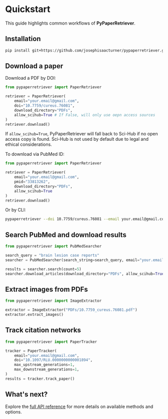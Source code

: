 # Quickstart

This guide highlights common workflows of **PyPaperRetriever**.

## Installation

```bash
pip install git+https://github.com/josephisaacturner/pypaperretriever.git
```

## Download a paper

Download a PDF by DOI:

```python
from pypaperretriever import PaperRetriever

retriever = PaperRetriever(
    email="your.email@gmail.com",
    doi="10.7759/cureus.76081",
    download_directory="PDFs",
    allow_scihub=True # If False, will only use oepn access sources
)
retriever.download()
```

If `allow_scihub=True`, PyPaperRetriever will fall back to Sci-Hub if no open access copy is found. Sci-Hub is not used by default due to legal and ethical considerations.

To download via PubMed ID:

```python
from pypaperretriever import PaperRetriever

retriever = PaperRetriever(
    email="your.email@gmail.com",
    pmid="33813262",
    download_directory="PDFs",
    allow_scihub=True
)
retriever.download()
```

Or by CLI:

```bash
pypaperretriever --doi 10.7759/cureus.76081 --email your.email@gmail.com --dwn-dir PDFs --allow-scihub true
```

## Search PubMed and download results

```python
from pypaperretriever import PubMedSearcher

search_query = "brain lesion case reports"
searcher = PubMedSearcher(search_string=search_query, email="your.email@gmail.com")

results = searcher.search(count=5)
searcher.download_articles(download_directory="PDFs", allow_scihub=True)
```

## Extract images from PDFs

```python
from pypaperretriever import ImageExtractor

extractor = ImageExtractor("PDFs/10.7759_cureus.76081.pdf")
extractor.extract_images()
```

## Track citation networks

```python
from pypaperretriever import PaperTracker

tracker = PaperTracker(
    email="your.email@gmail.com",
    doi="10.1097/RLU.0000000000001894",
    max_upstream_generations=1,
    max_downstream_generations=1,
)
results = tracker.track_paper()
```

## What's next?
Explore the [full API reference](api/index.md) for more details on available methods and options.